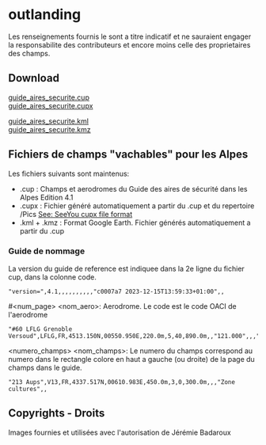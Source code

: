 # outlanding
Les renseignements fournis le sont a titre indicatif et ne sauraient engager la responsabilite des contributeurs et encore moins celle des proprietaires des champs.
## Download
[guide_aires_securite.cup](https://planeur-net.github.io/outlanding/guide_aires_securite.cup)  
[guide_aires_securite.cupx](https://planeur-net.github.io/outlanding/guide_aires_securite.cupx)  

[guide_aires_securite.kml](https://planeur-net.github.io/outlanding/guide_aires_securite.kml)  
[guide_aires_securite.kmz](https://planeur-net.github.io/outlanding/guide_aires_securite.kmz)
## Fichiers de champs "vachables" pour les Alpes
Les fichiers suivants sont maintenus:
- .cup : Champs et aerodromes du Guide des aires de sécurité dans les Alpes Edition 4.1
- .cupx : Fichier généré automatiquement a partir du .cup et du repertoire /Pics [See: SeeYou cupx file format](./SeeYou_cupx_file_format.md)
- .kml + .kmz : Format Google Earth. Fichier générés automatiquement a partir du .cup 

### Guide de nommage
La version du guide de reference est indiquee dans la 2e ligne du fichier cup, dans la colonne code.
```
"version=",4.1,,,,,,,,,,"c0007a7 2023-12-15T13:59:33+01:00",,
```
#<num_page> <nom_aero>: Aerodrome. Le code est le code OACI de l'aerodrome  
```
"#60 LFLG Grenoble Versoud",LFLG,FR,4513.150N,00550.950E,220.0m,5,40,890.0m,,"121.000",,,"N090E005LFLG.jpg"
```

<numero_champs> <nom_champs>: Le numero du champs correspond au numero dans le rectangle colore en haut a gauche (ou droite) de la page du champs dans le guide. 
```
"213 Aups",V13,FR,4337.517N,00610.983E,450.0m,3,0,300.0m,,,"Zone cultures",,
```
## Copyrights - Droits
Images fournies et utilisées avec l'autorisation de Jérémie Badaroux 
